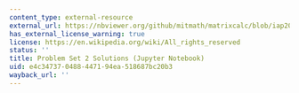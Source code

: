 ```yaml
---
content_type: external-resource
external_url: https://nbviewer.org/github/mitmath/matrixcalc/blob/iap2022/hw2sol.ipynb
has_external_license_warning: true
license: https://en.wikipedia.org/wiki/All_rights_reserved
status: ''
title: Problem Set 2 Solutions (Jupyter Notebook)
uid: e4c34737-0488-4471-94ea-518687bc20b3
wayback_url: ''
---
```

